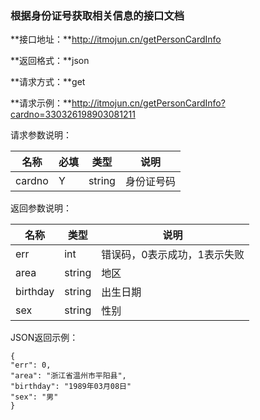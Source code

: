 ### 根据身份证号获取相关信息的接口文档

**接口地址：**http://itmojun.cn/getPersonCardInfo

**返回格式：**json

**请求方式：**get

**请求示例：**http://itmojun.cn/getPersonCardInfo?cardno=330326198903081211

   

请求参数说明：

| 名称   | 必填 | 类型   | 说明                                  |
| ------ | ---- | ------ | ------------------------------------- |
| cardno | Y    | string | 身份证号码                            |



返回参数说明：

| 名称       | 类型   | 说明       |
| ---------- | ------ | ---------- |
| err | int    | 错误码，0表示成功，1表示失败 |
| area       | string | 地区       |
| birthday   | string | 出生日期   |
| sex        | string | 性别       |



JSON返回示例：

```
{
"err": 0,
"area": "浙江省温州市平阳县",
"birthday": "1989年03月08日"
"sex": "男"
}
```
